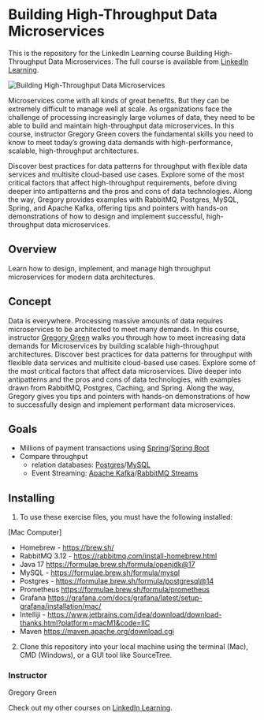 # Building High-Throughput Data Microservices
This is the repository for the LinkedIn Learning course Building High-Throughput Data Microservices. The full course is available from [LinkedIn Learning][lil-course-url].

![Building High-Throughput Data Microservices][lil-thumbnail-url] 

Microservices come with all kinds of great benefits. But they can be extremely difficult to manage well at scale. As organizations face the challenge of processing increasingly large volumes of data, they need to be able to build and maintain high-throughput data microservices. In this course, instructor Gregory Green covers the fundamental skills you need to know to meet today’s growing data demands with high-performance, scalable, high-throughput architectures.

Discover best practices for data patterns for throughput with flexible data services and multisite cloud-based use cases. Explore some of the most critical factors that affect high-throughput requirements, before diving deeper into antipatterns and the pros and cons of data technologies. Along the way, Gregory provides examples with RabbitMQ, Postgres, MySQL, Spring, and Apache Kafka, offering tips and pointers with hands-on demonstrations of how to design and implement successful, high-throughput data microservices.

## Overview 

Learn how to design, implement, and manage high throughput microservices for modern data architectures.


## Concept

Data is everywhere. Processing massive amounts of data requires microservices to be architected to meet many demands.
In this course, instructor [Gregory Green](https://www.linkedin.com/in/gregory-green-5619748/) walks you through how to meet increasing data demands for Microservices by building scalable high-throughput architectures.
Discover best practices for data patterns for throughput with flexible data services and multisite cloud-based use cases. Explore some of the most critical factors that affect data microservices. Dive deeper into antipatterns and the pros and cons of data technologies, with examples drawn from RabbitMQ, Postgres, Caching, and Spring. Along the way, Gregory gives you tips and pointers with hands-on demonstrations of how to successfully design and implement performant data microservices.


## Goals

- Millions of payment transactions using [Spring](https://spring.io)/[Spring Boot](https://spring.io/projects/spring-boot)
- Compare throughput
  - relation databases: [Postgres](https://www.postgresql.org/)/[MySQL](https://www.mysql.com/) 
  - Event Streaming: [Apache Kafka](https://kafka.apache.org)/[RabbitMQ Streams](https://www.rabbitmq.com/streams.html)



## Installing
1. To use these exercise files, you must have the following installed:

[Mac Computer]

- Homebrew - https://brew.sh/
- RabbitMQ 3.12  - https://rabbitmq.com/install-homebrew.html
- Java 17 https://formulae.brew.sh/formula/openjdk@17
- MySQL - https://formulae.brew.sh/formula/mysql
- Postgres - https://formulae.brew.sh/formula/postgresql@14
- Prometheus https://formulae.brew.sh/formula/prometheus
- Grafana https://grafana.com/docs/grafana/latest/setup-grafana/installation/mac/
- Intelliji - https://www.jetbrains.com/idea/download/download-thanks.html?platform=macM1&code=IIC
- Maven https://maven.apache.org/download.cgi

2. Clone this repository into your local machine using the terminal (Mac), CMD (Windows), or a GUI tool like SourceTree.


### Instructor

Gregory Green 
                            


                            

Check out my other courses on [LinkedIn Learning](https://www.linkedin.com/learning/instructors/gregory-green).

[lil-course-url]: https://www.linkedin.com/learning/building-high-throughput-data-microservices?dApp=59033956&leis=LAA
[lil-thumbnail-url]: https://media.licdn.com/dms/image/D560DAQECo3pvhtIWBw/learning-public-crop_288_512/0/1696534957427?e=2147483647&v=beta&t=dH1mzKUWSXj6U1ift10qb_PbeYuTZl927ZMePYHsd8Q



[lil-course-url]: https://www.linkedin.com/learning/building-high-throughput-data-microservices?dApp=59033956&leis=LAA
[lil-thumbnail-url]: https://media.licdn.com/dms/image/D560DAQECo3pvhtIWBw/learning-public-crop_288_512/0/1696534957427?e=2147483647&v=beta&t=dH1mzKUWSXj6U1ift10qb_PbeYuTZl927ZMePYHsd8Q
